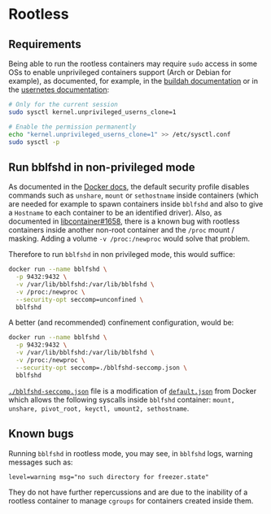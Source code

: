 # Rootless

## Requirements

Being able to run the rootless containers may require `sudo` access in some OSs to enable unprivileged containers 
support (Arch or Debian for example), as documented, for example, in the 
[buildah documentation](https://wiki.archlinux.org/index.php/Buildah#Enable_support_to_build_unprivileged_containers) 
or in the [usernetes documentation](https://github.com/rootless-containers/usernetes#distribution-specific-hint):

```sh
# Only for the current session
sudo sysctl kernel.unprivileged_userns_clone=1
```

```sh
# Enable the permission permanently
echo "kernel.unprivileged_userns_clone=1" >> /etc/sysctl.conf
sudo sysctl -p
```

## Run bblfshd in non-privileged mode

As documented in the [Docker docs](https://docs.docker.com/engine/security/seccomp/), 
the default security profile disables commands such as `unshare`, `mount` or `sethostname` inside containers 
(which are needed for example to spawn containers inside `bblfshd` and also to give a `Hostname` to each 
container to be an identified driver). Also, as documented in 
[libcontainer#1658](https://github.com/opencontainers/runc/issues/1658), 
there is a known bug with rootless containers inside another non-root container and the `/proc` mount / masking. 
Adding a volume `-v /proc:/newproc` would solve that problem. 

Therefore to run `bblfshd` in non privileged mode, this would suffice:


```sh
docker run --name bblfshd \
  -p 9432:9432 \
  -v /var/lib/bblfshd:/var/lib/bblfshd \
  -v /proc:/newproc \
  --security-opt seccomp=unconfined \
  bblfshd
```

A better (and recommended) confinement configuration, would be:

```sh
docker run --name bblfshd \
  -p 9432:9432 \
  -v /var/lib/bblfshd:/var/lib/bblfshd \
  -v /proc:/newproc \
  --security-opt seccomp=./bblfshd-seccomp.json \
  bblfshd
```

[`./bblfshd-seccomp.json`](./bblfshd-seccomp.json) file is a modification of 
[`default.json`](https://github.com/moby/moby/blob/master/profiles/seccomp/default.json) from Docker which allows 
the following syscalls inside `bblfshd` container: `mount, unshare, pivot_root, keyctl, umount2, sethostname`.

## Known bugs

Running `bblfshd` in rootless mode, you may see, in `bblfshd` logs, warning messages such as:

```
level=warning msg="no such directory for freezer.state"
```

They do not have further repercussions and are due to the inability of a rootless container to manage `cgroups` 
for containers created inside them.


